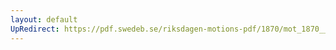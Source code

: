 ```yaml
---
layout: default
UpRedirect: https://pdf.swedeb.se/riksdagen-motions-pdf/1870/mot_1870__ak__00088/mot_1870__ak__00088_001.pdf
---
```

